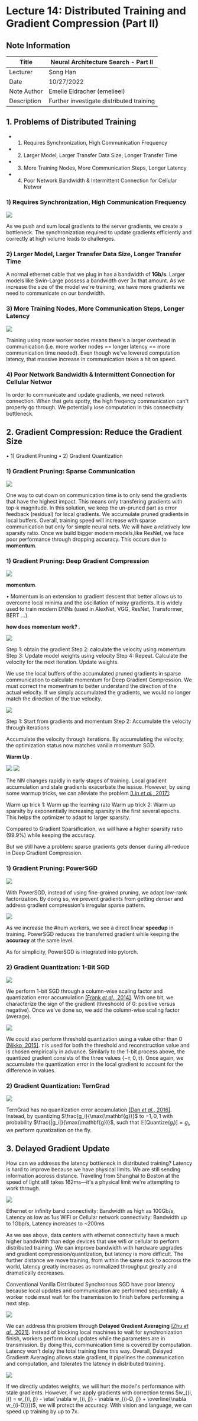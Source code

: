 # Lecture 14: Distributed Training and Gradient Compression (Part II)

## Note Information

| Title       | Neural Architecture Search - Part II                                                                            |
|-------------|-----------------------------------------------------------------------------------------------------------------|
| Lecturer    | Song Han                                                                                                        |
| Date        | 10/27/2022                                                                                                      |
| Note Author | Emelie Eldracher (emelieel)                                                                                      |
| Description | Further investigate distributed training | overcome bandwidth and latency bottleneks


## 1. Problems of Distributed Training


* 1) Requires Synchronization, High Communication Frequency
* 2) Larger Model, Larger Transfer Data Size, Longer Transfer Time
* 3) More Training Nodes, More Communication Steps, Longer Latency
* 4) Poor Network Bandwidth & Intermittent Connection for Cellular Networ

### 1) Requires Synchronization, High Communication Frequency

![](figures/lecture-14/emelieel/requires_sync.png)

As we push and sum local gradients to the server gradients, we create a bottleneck. The synchronization required to update gradients efficiently and correctly at high volume leads to challenges. 

### 2) Larger Model, Larger Transfer Data Size, Longer Transfer Time

A normal ethernet cable that we plug in has a bandwidth of <strong>1Gb/s</strong>. Larger models like Swin-Large possess a bandwidth over 3x that amount. As we increase the size of the model we're training, we have more gradients we need to communicate on our bandwidth.

### 3) More Training Nodes, More Communication Steps, Longer Latency

![](figures/lecture-14/emelieel/more_training_nodes.png)

Training using more worker nodes means there's a larger overhead in communication (i.e. more worker nodes == longer latency == more communication time needed). Even though we've lowered computation latency, that massive increase in communication takes a hit on speed. 

### 4) Poor Network Bandwidth & Intermittent Connection for Cellular Networ

In order to communicate and update gradients, we need network connection. When that gets spotty, the high freqency communication can't properly go through. We potentially lose computation in this connectivity bottleneck. 

## 2. Gradient Compression: Reduce the Gradient Size

• 1) Gradient Pruning
• 2) Gradient Quantization

### 1) Gradient Pruning: Sparse Communication

![](figures/lecture-14/emelieel/sparse_comm.png)

One way to cut down on communication time is to only send the gradients that have the highest impact. This means only transfering gradients with top-k magnitude. In this solution, we keep the un-pruned part as error feedback (residual) for local gradients. We accumulate pruned gradients in local buffers. Overall, training speed will increase with sparse communication but only for simple neural nets. We will have a relatively low sparsity ratio. Once we build bigger modern models,like ResNet, we face poor performance through dropping accuracy. This occurs due to <strong>momentum</strong>. 


### 1) Gradient Pruning: Deep Gradient Compression

![](figures/lecture-14/emelieel/deep_grad_compression.png)

<strong>momentum</strong>. 

• Momentum is an extension to gradient descent that better allows us to overcome local minima and the oscillation of noisy gradients. It is widely used to train modern DNNs (used in AlexNet, VGG, ResNet, Transformer, BERT …).

<strong>how does momentum work? </strong>. 

![](figures/lecture-14/emelieel/momentum_steps.png)

Step 1: obtain the gradient
Step 2: calculate the velocity using momentum
Step 3: Update model weights using velocity 
Step 4: Repeat. Calculate the velocity for the next iteration. Update weights. 

We use the local buffers of the accumulated pruned gradients in sparse communication to calculate momentum for Deep Gradient Compression. We must correct the momentrum to better understand the direction of the actual velocity. If we simply accumulated the gradients, we would no longer match the direction of the true velocity. 

![](figures/lecture-14/emelieel/momentum_correction.png)

Step 1: Start from gradients and momentum
Step 2: Accumulate the velocity through iterations

Accumulate the velocity through iterations. By accumulating the velocity, the optimization status now matches vanilla momentum SGD.

<strong> Warm Up </strong>. 

![](figures/lecture-14/emelieel/warmup_training.png) ![](figures/lecture-14/emelieel/warmup_sparsity.png) 

The NN changes rapidly in early stages of training. Local gradient accumulation and stale gradients exacerbate the isssue. However, by using some warmup tricks, we can alleviate the problem [[Lin *et al.*, 2017]](https://arxiv.org/abs/1712.01887):

Warm up trick 1: Warm up the learning rate 
Warm up trick 2: Warm up sparsity by exponentially increasing sparsity in the first several epochs. This helps the optimizer to adapt to larger sparsity.

Compared to Gradient Sparsification, we will have a higher sparsity ratio (99.9%) while keeping the accuracy.

But we still have a problem: sparse gradients gets denser during all-reduce in Deep Gradient Compression.

### 1) Gradient Pruning: PowerSGD

![](figures/lecture-14/emelieel/PowerSGD.png) 

With PowerSGD, instead of using fine-grained pruning, we adapt low-rank factorization. By doing so, we prevent gradients from getting denser and address gradient compression's irregular sparse pattern. 

![](figures/lecture-14/emelieel/powersgd_speed.png) 

As we increase the #num workers, we see a direct linear <strong>speedup</strong> in training. PowerSGD reduces the transferred gradient while keeping the <strong>accuracy</strong> at the same level.

As for simplicity, PowerSGD is integrated into pytorch. 

### 2) Gradient Quantization: 1-Bit SGD

![](figures/lecture-14/emelieel/1bit.png) 

We perform 1-bit SGD through a column-wise scaling factor and quantization error accumulation [[Frank *et al.*, 2014]](https://www.microsoft.com/en-us/research/wp-content/uploads/2016/02/IS140694.pdf). With one bit, we characterize the sign of the gradient (threshoold of 0: positive versus negative). Once we've done so, we add the column-wise scaling factor (average).

![](figures/lecture-14/emelieel/threshold.png) 

We could also perform threshold quantization using a value other than 0 [[Nikko, 2015]](https://www.amazon.science/publications/scalable-distributed-dnn-training-using-commodity-gpu-cloud-computing). $\tau$ is used for both the threshold and reconstruction value and is chosen empirically in advance. Similarly to the 1-bit process above, the quantized gradient consists of the three values $\{-\tau, 0, \tau\}$. Once again, we accumulate the quantization error in the local gradient to account for the difference in values. 

### 2) Gradient Quantization: TernGrad

![](figures/lecture-14/emelieel/terngrad.png) 

TernGrad has no quanitization error accumulation [[Dan *et al.*, 2016]](https://arxiv.org/pdf/1610.02132v1.pdf). Instead, by quantizing $\frac{g_i}{\max(\mathbf{g})}$ to $-1, 0, 1$ with probability $\frac{|g_i|}{\max(\mathbf{g})}$, such that $\mathbb{E}[\text{Quantize}(g_i)]=g_i$, we perform qunatization on the fly. 

## 3. Delayed Gradient Update

How can we addresss the latency bottleneck in distributed training? Latency is hard to improve because we have physical limits. We are still sending information accross distance. Traveling from Shanghai to Boston at the speed of light still takes 162ms—it's a physical limit we're attempting to work through. 

![](figures/lecture-14/emelieel/latency.png) 

Ethernet or infinity band connectivity: Bandwidth as high as 100Gb/s, Latency as low as 1us
WiFi or Cellular network connectivity: Bandwidth up to 1Gbp/s, Latency increases to ~200ms

As we see above, data centers with ethernet connectivity have a much higher bandwidth than edge devices that use wifi or cellular to perform distributed training. We can improve bandwidth with hardware upgrades and gradient compression/quantization, but latency is more difficult. The further distance we move training, from within the same rack to accross the world, latency greatly increases as normalized throughput greatly and dramatically decreases.

Conventional Vanilla Distributed Synchronous SGD have poor latency because local updates and communication are performed sequentially. A worker node must wait for the transmission to finish before performing a next step.

![](figures/lecture-14/emelieel/delayed.png)

We can address this problem through <strong>Delayed Gradient Averaging</strong> [[Zhu *et al.*, 2021]](https://proceedings.neurips.cc/paper/2021/hash/fc03d48253286a798f5116ec00e99b2b-Abstract.html). Instead of blocking local machines to wait for synchronization finish, workers perform local updates while the parameters are in transmission. By doing this, communication time is covered by computation. Latency won't delay the total training time this way. Overall, Delayed Gradientt Averaging allows stale gradient, it pipelines the communication and computation, and tolerates the latency in distributed training.

![](figures/lecture-14/emelieel/delayedcomp.png)


If we directly updates weights, we will hurt the model's performance with stale gradients. However, if we apply gradients with correction terms $w_{(i, j)} = w_{(i, j)} - \eta( \nabla w_{(i, j)} - \nabla w_{(i-D, j)} + \overline{\nabla w_{(i-D)}})$, we will protect the accuracy. With vision and language, we can speed up training by up to 7x. 



